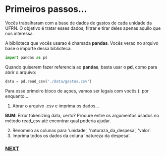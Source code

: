 # Primeiros passos...

Vocês trabalharam com a base de dados de gastos de cada unidade da UFRN. O objetivo é tratar esses dados, filtrar e tirar deles apenas aquilo que nos interessa.

A biblioteca que vocês usarao é chamada **pandas**. Vocês verao no arquivo base o importe dessa biblioteca.

```python
import pandas as pd
```

Quando quiserem fazer referencia ao **pandas**, basta usar o **pd**, como para abrir o arquivo:

```python
data = pd.read_csv('./data/gastos.csv')
```

Para esse primeiro bloco de açoes, vamos ser legais com vocês (: por enquanto...

1. Abrar o arquivo .csv e imprima os dados...

**BUM**: Error tokenizing data, certo? Procure entre os argumentos usados no método read_csv até encontrar qual poderia ajudar.

2. Renomeio as colunas para 'unidade', 'naturaza_da_despesa', 'valor'.  
3. Imprima todos os dados da coluna 'natureza da despesa'. 


### [NEXT](02.md)